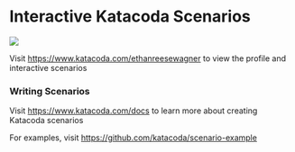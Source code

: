 # Interactive Katacoda Scenarios

[![](http://shields.katacoda.com/katacoda/ethanreesewagner/count.svg)](https://www.katacoda.com/ethanreesewagner "Get your profile on Katacoda.com")

Visit https://www.katacoda.com/ethanreesewagner to view the profile and interactive scenarios

### Writing Scenarios
Visit https://www.katacoda.com/docs to learn more about creating Katacoda scenarios

For examples, visit https://github.com/katacoda/scenario-example
